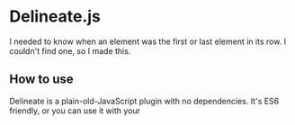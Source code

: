 # Delineate.js

I needed to know when an element was the first or last element in its row. I couldn't find one, so I made this.

## How to use

Delineate is a plain-old-JavaScript plugin with no dependencies. It's ES6 friendly, or you can use it with your 
